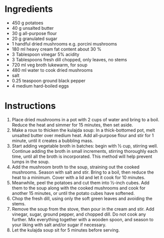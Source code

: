 # Ingredients

- 450 g potatoes 
- 40 g unsalted butter
- 30 g all-purpose flour
- 20 g granulated sugar
- 1 handful dried mushrooms e.g. porcini mushrooms
- 180 ml heavy cream fat content about 30 %
- 3 Tablespoon vinegar 5% acidity
- 3 Tablespoons fresh dill chopped, only leaves, no stems
- 720 ml veg broth lukewarm, for soup
- 480 ml water to cook dried mushrooms
- salt
- 0.25 teaspoon ground black pepper
- 4 medium hard-boiled eggs

# Instructions

1. Place dried mushrooms in a pot with 2 cups of water and bring to a boil. Reduce the heat and simmer for 15 minutes, then set aside.
2. Make a roux to thicken the kulajda soup: In a thick-bottomed pot, melt unsalted butter over medium heat. Add all-purpose flour and stir for 1 minute, until it creates a bubbling mass.
3. Start adding vegetable broth in batches: begin with ½ cup, stirring well. Continue adding the broth in small increments, stirring thoroughly each time, until all the broth is incorporated. This method will help prevent lumps in the soup.
4. Add the mushroom broth to the soup, straining out the cooked mushrooms. Season with salt and stir. Bring to a boil, then reduce the heat to a minimum. Cover with a lid and let it cook for 10 minutes.
5. Meanwhile, peel the potatoes and cut them into ½-inch cubes. Add them to the soup along with the cooked mushrooms and cook for another 15 minutes, or until the potato cubes have softened.
6. Chop the fresh dill, using only the soft green leaves and avoiding the stems.
7. Remove the soup from the stove, then pour in the cream and stir. Add vinegar, sugar, ground pepper, and chopped dill. Do not cook any further. Mix everything together with a wooden spoon, and season to your liking with salt and/or sugar if necessary.
8. Let the kulajda soup sit for 5 minutes before serving.
